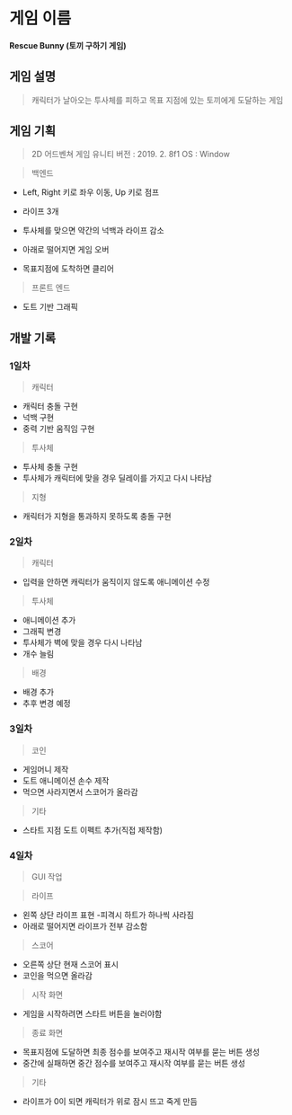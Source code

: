 # 게임 이름
#### Rescue Bunny (토끼 구하기 게임)

## 게임 설명
> 캐릭터가 날아오는 투사체를 피하고 목표 지점에 있는 토끼에게 도달하는 게임

## 게임 기획

> 2D 어드벤쳐 게임
> 유니티 버전 : 2019. 2. 8f1
> OS : Window

> 백엔드 

- Left, Right 키로 좌우 이동, Up 키로 점프

- 라이프 3개

- 투사체를 맞으면 약간의 넉백과 라이프 감소

- 아래로 떨어지면 게임 오버

- 목표지점에 도착하면 클리어

> 프론트 엔드

- 도트 기반 그래픽

## 개발 기록

### 1일차

>캐릭터

- 캐릭터 충돌 구현
- 넉백 구현
- 중력 기반 움직임 구현

>투사체

- 투사체 충돌 구현
- 투사체가 캐릭터에 맞을 경우 딜레이를 가지고 다시 나타남

>지형
- 캐릭터가 지형을 통과하지 못하도록 충돌 구현

### 2일차

>캐릭터

- 입력을 안하면 캐릭터가 움직이지 않도록 애니메이션 수정


>투사체 

- 애니메이션 추가
- 그래픽 변경
- 투사체가 벽에 맞을 경우 다시 나타남
- 개수 늘림

>배경

- 배경 추가
- 추후 변경 예정

### 3일차

>코인

- 게임머니 제작
- 도트 애니메이션 손수 제작
- 먹으면 사라지면서 스코어가 올라감

>기타
- 스타트 지점 도트 이펙트 추가(직접 제작함)

### 4일차

> GUI 작업

> 라이프
- 왼쪽 상단 라이프 표현
-피격시 하트가 하나씩 사라짐
- 아래로 떨어지면 라이프가 전부 감소함
> 스코어
- 오른쪽 상단 현재 스코어 표시
- 코인을 먹으면 올라감
> 시작 화면
- 게임을 시작하려면 스타트 버튼을 눌러야함
> 종료 화면
- 목표지점에 도달하면 최종 점수를 보여주고 재시작 여부를 묻는 버튼 생성
- 중간에 실패하면 중간 점수를 보여주고 재시작 여부를 묻는 버튼 생성

>기타
- 라이프가 0이 되면 캐릭터가 위로 잠시 뜨고 죽게 만듬

